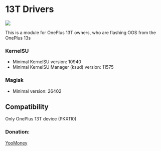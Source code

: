 # 13T Drivers
<a href="https://t.me/OnePlus_11_12_13"><img src="https://img.shields.io/badge/Telegram-Channel-blue?longCache=true&style=flat"></a>

This is a module for OnePlus 13T owners, who are flashing OOS from the OnePlus 13s

### KernelSU

+ Minimal KernelSU version: 10940
+ Minimal KernelSU Manager (ksud) version: 11575

### Magisk

+ Minimal version: 26402
## Compatibility
Only OnePlus 13T device (PKX110)
### Donation:
[YooMoney](https://yoomoney.ru/to/4100117733642486)
